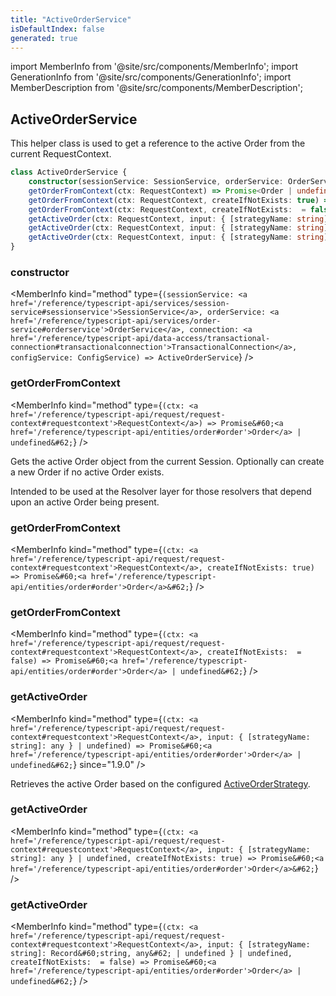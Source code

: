 ```yaml
---
title: "ActiveOrderService"
isDefaultIndex: false
generated: true
---
```

<!-- This file was generated from the Vendure source. Do not modify. Instead, re-run the "docs:build" script -->
import MemberInfo from '@site/src/components/MemberInfo';
import GenerationInfo from '@site/src/components/GenerationInfo';
import MemberDescription from '@site/src/components/MemberDescription';


## ActiveOrderService

<GenerationInfo sourceFile="packages/core/src/service/helpers/active-order/active-order.service.ts" sourceLine="17" packageName="@bb-vendure/core" />

This helper class is used to get a reference to the active Order from the current RequestContext.

```ts title="Signature"
class ActiveOrderService {
    constructor(sessionService: SessionService, orderService: OrderService, connection: TransactionalConnection, configService: ConfigService)
    getOrderFromContext(ctx: RequestContext) => Promise<Order | undefined>;
    getOrderFromContext(ctx: RequestContext, createIfNotExists: true) => Promise<Order>;
    getOrderFromContext(ctx: RequestContext, createIfNotExists:  = false) => Promise<Order | undefined>;
    getActiveOrder(ctx: RequestContext, input: { [strategyName: string]: any } | undefined) => Promise<Order | undefined>;
    getActiveOrder(ctx: RequestContext, input: { [strategyName: string]: any } | undefined, createIfNotExists: true) => Promise<Order>;
    getActiveOrder(ctx: RequestContext, input: { [strategyName: string]: Record<string, any> | undefined } | undefined, createIfNotExists:  = false) => Promise<Order | undefined>;
}
```

<div className="members-wrapper">

### constructor

<MemberInfo kind="method" type={`(sessionService: <a href='/reference/typescript-api/services/session-service#sessionservice'>SessionService</a>, orderService: <a href='/reference/typescript-api/services/order-service#orderservice'>OrderService</a>, connection: <a href='/reference/typescript-api/data-access/transactional-connection#transactionalconnection'>TransactionalConnection</a>, configService: ConfigService) => ActiveOrderService`}   />


### getOrderFromContext

<MemberInfo kind="method" type={`(ctx: <a href='/reference/typescript-api/request/request-context#requestcontext'>RequestContext</a>) => Promise&#60;<a href='/reference/typescript-api/entities/order#order'>Order</a> | undefined&#62;`}   />

Gets the active Order object from the current Session. Optionally can create a new Order if
no active Order exists.

Intended to be used at the Resolver layer for those resolvers that depend upon an active Order
being present.
### getOrderFromContext

<MemberInfo kind="method" type={`(ctx: <a href='/reference/typescript-api/request/request-context#requestcontext'>RequestContext</a>, createIfNotExists: true) => Promise&#60;<a href='/reference/typescript-api/entities/order#order'>Order</a>&#62;`}   />


### getOrderFromContext

<MemberInfo kind="method" type={`(ctx: <a href='/reference/typescript-api/request/request-context#requestcontext'>RequestContext</a>, createIfNotExists:  = false) => Promise&#60;<a href='/reference/typescript-api/entities/order#order'>Order</a> | undefined&#62;`}   />


### getActiveOrder

<MemberInfo kind="method" type={`(ctx: <a href='/reference/typescript-api/request/request-context#requestcontext'>RequestContext</a>, input: { [strategyName: string]: any } | undefined) => Promise&#60;<a href='/reference/typescript-api/entities/order#order'>Order</a> | undefined&#62;`}  since="1.9.0"  />

Retrieves the active Order based on the configured <a href='/reference/typescript-api/orders/active-order-strategy#activeorderstrategy'>ActiveOrderStrategy</a>.
### getActiveOrder

<MemberInfo kind="method" type={`(ctx: <a href='/reference/typescript-api/request/request-context#requestcontext'>RequestContext</a>, input: { [strategyName: string]: any } | undefined, createIfNotExists: true) => Promise&#60;<a href='/reference/typescript-api/entities/order#order'>Order</a>&#62;`}   />


### getActiveOrder

<MemberInfo kind="method" type={`(ctx: <a href='/reference/typescript-api/request/request-context#requestcontext'>RequestContext</a>, input: { [strategyName: string]: Record&#60;string, any&#62; | undefined } | undefined, createIfNotExists:  = false) => Promise&#60;<a href='/reference/typescript-api/entities/order#order'>Order</a> | undefined&#62;`}   />




</div>
